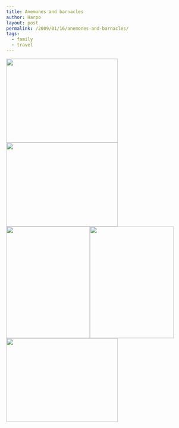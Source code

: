 ```yaml
---
title: Anemones and barnacles
author: Harpo
layout: post
permalink: /2009/01/16/anemones-and-barnacles/
tags:
  - family
  - travel
---
```

[<img src="http://harpojaeger.github.io/assets/media/wp-content/uploads/2009/01/l-640-480-5d0906e5-def5-4339-8b05-57c548d5d03c.jpeg" alt="" width="300" height="225" class="alignnone size-full wp-image-364" />][1][<img src="http://harpojaeger.github.io/assets/media/wp-content/uploads/2009/01/l-640-480-35149aa3-23e9-4d4e-bcbb-966bfef76438.jpeg" alt="" width="300" height="225" class="alignnone size-full wp-image-364" />][2][<img src="http://harpojaeger.github.io/assets/media/wp-content/uploads/2009/01/p-640-480-9d5967af-be40-4a57-a633-96768ebf6ff5.jpeg" alt="" width="225" height="300" class="alignnone size-full wp-image-364" />][3][<img src="http://harpojaeger.github.io/assets/media/wp-content/uploads/2009/01/p-640-480-75ec1c4e-aa22-4abd-98c0-cc39d4188d6f.jpeg" alt="" width="225" height="300" class="alignnone size-full wp-image-364" />][4][<img src="http://harpojaeger.github.io/assets/media/wp-content/uploads/2009/01/l-640-480-937e03af-0caa-4f45-b465-0fc31e4356a6.jpeg" alt="" width="300" height="225" class="alignnone size-full wp-image-364" />][5]

 [1]: http://harpojaeger.github.io/assets/media/wp-content/uploads/2009/01/l-640-480-5d0906e5-def5-4339-8b05-57c548d5d03c.jpeg
 [2]: http://harpojaeger.github.io/assets/media/wp-content/uploads/2009/01/l-640-480-35149aa3-23e9-4d4e-bcbb-966bfef76438.jpeg
 [3]: http://harpojaeger.github.io/assets/media/wp-content/uploads/2009/01/p-640-480-9d5967af-be40-4a57-a633-96768ebf6ff5.jpeg
 [4]: http://harpojaeger.github.io/assets/media/wp-content/uploads/2009/01/p-640-480-75ec1c4e-aa22-4abd-98c0-cc39d4188d6f.jpeg
 [5]: http://harpojaeger.github.io/assets/media/wp-content/uploads/2009/01/l-640-480-937e03af-0caa-4f45-b465-0fc31e4356a6.jpeg